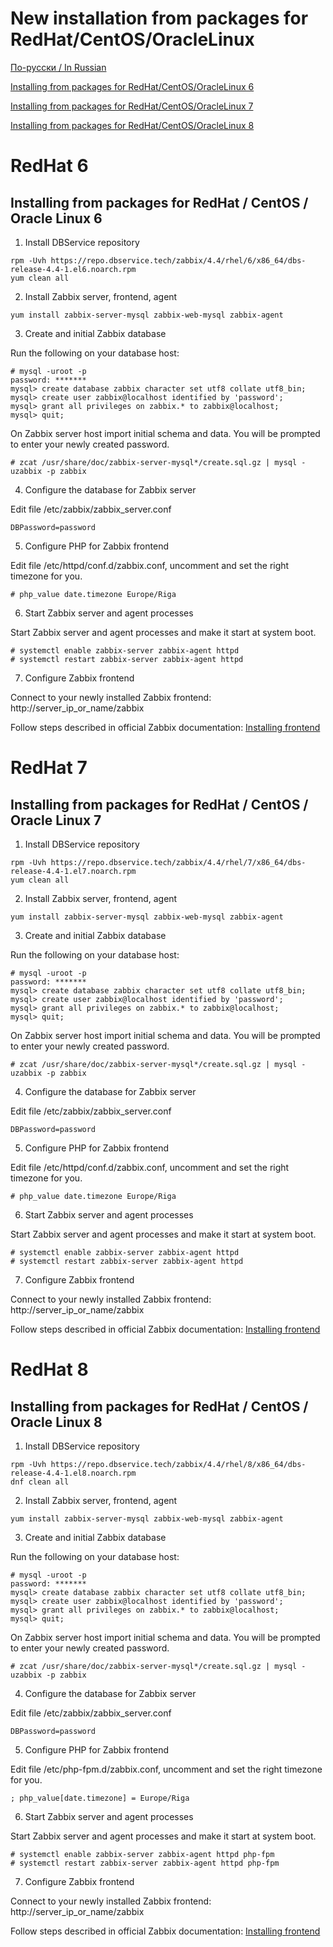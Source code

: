 # New installation from packages for RedHat/CentOS/OracleLinux

[По-русски / In Russian](RHELINSTALL.ru.md)

[Installing from packages for RedHat/CentOS/OracleLinux 6](#redhat-6)

[Installing from packages for RedHat/CentOS/OracleLinux 7](#redhat-7)

[Installing from packages for RedHat/CentOS/OracleLinux 8](#redhat-8)

# RedHat 6
## Installing from packages for RedHat / CentOS / Oracle Linux 6

1. Install DBService repository

~~~~
rpm -Uvh https://repo.dbservice.tech/zabbix/4.4/rhel/6/x86_64/dbs-release-4.4-1.el6.noarch.rpm
yum clean all
~~~~

2. Install Zabbix server, frontend, agent

~~~~
yum install zabbix-server-mysql zabbix-web-mysql zabbix-agent
~~~~

3. Create and initial Zabbix database

Run the following on your database host:

~~~~
# mysql -uroot -p
password: *******
mysql> create database zabbix character set utf8 collate utf8_bin;
mysql> create user zabbix@localhost identified by 'password';
mysql> grant all privileges on zabbix.* to zabbix@localhost;
mysql> quit;
~~~~

On Zabbix server host import initial schema and data. You will be prompted to enter your newly created password.

~~~~
# zcat /usr/share/doc/zabbix-server-mysql*/create.sql.gz | mysql -uzabbix -p zabbix
~~~~

4. Configure the database for Zabbix server

Edit file /etc/zabbix/zabbix_server.conf
~~~~
DBPassword=password
~~~~

5. Configure PHP for Zabbix frontend

Edit file /etc/httpd/conf.d/zabbix.conf, uncomment and set the right timezone for you.
~~~~
# php_value date.timezone Europe/Riga
~~~~

6. Start Zabbix server and agent processes

Start Zabbix server and agent processes and make it start at system boot.

~~~~
# systemctl enable zabbix-server zabbix-agent httpd
# systemctl restart zabbix-server zabbix-agent httpd
~~~~

7. Configure Zabbix frontend

Connect to your newly installed Zabbix frontend: http://server_ip_or_name/zabbix

Follow steps described in official Zabbix documentation: [Installing frontend](https://www.zabbix.com/documentation/4.4/manual/installation/install#installing_frontend)


# RedHat 7
## Installing from packages for RedHat / CentOS / Oracle Linux 7

1. Install DBService repository

~~~~
rpm -Uvh https://repo.dbservice.tech/zabbix/4.4/rhel/7/x86_64/dbs-release-4.4-1.el7.noarch.rpm
yum clean all
~~~~

2. Install Zabbix server, frontend, agent

~~~~
yum install zabbix-server-mysql zabbix-web-mysql zabbix-agent
~~~~

3. Create and initial Zabbix database

Run the following on your database host:

~~~~
# mysql -uroot -p
password: *******
mysql> create database zabbix character set utf8 collate utf8_bin;
mysql> create user zabbix@localhost identified by 'password';
mysql> grant all privileges on zabbix.* to zabbix@localhost;
mysql> quit;
~~~~

On Zabbix server host import initial schema and data. You will be prompted to enter your newly created password.

~~~~
# zcat /usr/share/doc/zabbix-server-mysql*/create.sql.gz | mysql -uzabbix -p zabbix
~~~~

4. Configure the database for Zabbix server

Edit file /etc/zabbix/zabbix_server.conf
~~~~
DBPassword=password
~~~~

5. Configure PHP for Zabbix frontend

Edit file /etc/httpd/conf.d/zabbix.conf, uncomment and set the right timezone for you.
~~~~
# php_value date.timezone Europe/Riga
~~~~

6. Start Zabbix server and agent processes

Start Zabbix server and agent processes and make it start at system boot.

~~~~
# systemctl enable zabbix-server zabbix-agent httpd
# systemctl restart zabbix-server zabbix-agent httpd
~~~~

7. Configure Zabbix frontend

Connect to your newly installed Zabbix frontend: http://server_ip_or_name/zabbix

Follow steps described in official Zabbix documentation: [Installing frontend](https://www.zabbix.com/documentation/4.4/manual/installation/install#installing_frontend)

# RedHat 8
## Installing from packages for RedHat / CentOS / Oracle Linux 8

1. Install DBService repository

~~~~
rpm -Uvh https://repo.dbservice.tech/zabbix/4.4/rhel/8/x86_64/dbs-release-4.4-1.el8.noarch.rpm
dnf clean all
~~~~

2. Install Zabbix server, frontend, agent

~~~~
yum install zabbix-server-mysql zabbix-web-mysql zabbix-agent
~~~~

3. Create and initial Zabbix database

Run the following on your database host:

~~~~
# mysql -uroot -p
password: *******
mysql> create database zabbix character set utf8 collate utf8_bin;
mysql> create user zabbix@localhost identified by 'password';
mysql> grant all privileges on zabbix.* to zabbix@localhost;
mysql> quit;
~~~~

On Zabbix server host import initial schema and data. You will be prompted to enter your newly created password.

~~~~
# zcat /usr/share/doc/zabbix-server-mysql*/create.sql.gz | mysql -uzabbix -p zabbix
~~~~

4. Configure the database for Zabbix server

Edit file /etc/zabbix/zabbix_server.conf
~~~~
DBPassword=password
~~~~

5. Configure PHP for Zabbix frontend

Edit file /etc/php-fpm.d/zabbix.conf, uncomment and set the right timezone for you.

~~~~
; php_value[date.timezone] = Europe/Riga
~~~~

6. Start Zabbix server and agent processes

Start Zabbix server and agent processes and make it start at system boot.

~~~~
# systemctl enable zabbix-server zabbix-agent httpd php-fpm
# systemctl restart zabbix-server zabbix-agent httpd php-fpm
~~~~

7. Configure Zabbix frontend

Connect to your newly installed Zabbix frontend: http://server_ip_or_name/zabbix

Follow steps described in official Zabbix documentation: [Installing frontend](https://www.zabbix.com/documentation/4.4/manual/installation/install#installing_frontend)
